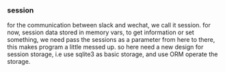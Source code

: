 ### session
for the communication between slack and wechat, we call it session. for now, session data stored in memory vars, to get information or set something, we need pass the sessions as a parameter from here to there, this makes program a little messed up. so here need a new design for session storage, i.e use sqlite3 as basic storage, and use ORM operate the storage.
